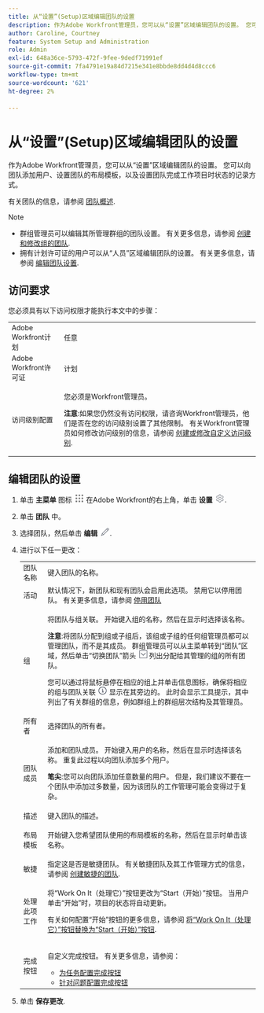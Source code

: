 ```yaml
---
title: 从“设置”(Setup)区域编辑团队的设置
description: 作为Adobe Workfront管理员，您可以从“设置”区域编辑团队的设置。 您可以向团队添加用户、设置团队的布局模板，以及设置团队完成工作项目时状态的记录方式。
author: Caroline, Courtney
feature: System Setup and Administration
role: Admin
exl-id: 648a36ce-5793-472f-9fee-9dedf71991ef
source-git-commit: 7fa4791e19a84d7215e341e8bbde8dd4d4d8ccc6
workflow-type: tm+mt
source-wordcount: '621'
ht-degree: 2%

---
```


# 从“设置”(Setup)区域编辑团队的设置

作为Adobe Workfront管理员，您可以从“设置”区域编辑团队的设置。 您可以向团队添加用户、设置团队的布局模板，以及设置团队完成工作项目时状态的记录方式。

有关团队的信息，请参阅 [团队概述](../../../people-teams-and-groups/create-and-manage-teams/teams-overview.md).

>[!NOTE]
>
>* 群组管理员可以编辑其所管理群组的团队设置。 有关更多信息，请参阅 [创建和修改组的团队](../../../administration-and-setup/manage-groups/work-with-group-objects/create-and-modify-a-groups-teams.md).
>* 拥有计划许可证的用户可以从“人员”区域编辑团队的设置。 有关更多信息，请参阅 [编辑团队设置](../../../people-teams-and-groups/create-and-manage-teams/edit-team-settings.md).
>


## 访问要求

您必须具有以下访问权限才能执行本文中的步骤：

<table style="table-layout:auto"> 
 <col> 
 <col> 
 <tbody> 
  <tr> 
   <td role="rowheader">Adobe Workfront计划</td> 
   <td>任意</td> 
  </tr> 
  <tr> 
   <td role="rowheader">Adobe Workfront许可证</td> 
   <td>计划</td> 
  </tr> 
  <tr> 
   <td role="rowheader">访问级别配置</td> 
   <td> <p>您必须是Workfront管理员。</p> <p><b>注意</b>:如果您仍然没有访问权限，请咨询Workfront管理员，他们是否在您的访问级别设置了其他限制。 有关Workfront管理员如何修改访问级别的信息，请参阅 <a href="../../../administration-and-setup/add-users/configure-and-grant-access/create-modify-access-levels.md" class="MCXref xref">创建或修改自定义访问级别</a>.</p> </td> 
  </tr> 
 </tbody> 
</table>

## 编辑团队的设置

1. 单击 **主菜单** 图标 ![](assets/main-menu-icon.png) 在Adobe Workfront的右上角，单击 **设置** ![](assets/gear-icon-settings.png).

1. 单击 **团队** 中。
1. 选择团队，然后单击 **编辑** ![](assets/edit-icon.png).

1. 进行以下任一更改：

   <table style="table-layout:auto"> 
    <col> 
    <col> 
    <tbody> 
     <tr> 
      <td role="rowheader">团队名称</td> 
      <td>键入团队的名称。</td> 
     </tr>
      <tr data-mc-conditions="QuicksilverOrClassic.Draft mode"> 
       <td role="rowheader">活动 </td> 
       <td>默认情况下，新团队和现有团队会启用此选项。 禁用它以停用团队。 有关更多信息，请参阅 <a href="../../../people-teams-and-groups/create-and-manage-teams/deactivate-a-team.md" class="MCXref xref">停用团队</a> </td> 
      </tr>
     <tr> 
      <td role="rowheader">组</td> 
      <td> <p>将团队与组关联。 开始键入组的名称，然后在显示时选择该名称。</p> <p><b>注意</b>:将团队分配到组或子组后，该组或子组的任何组管理员都可以管理团队，而不是其成员。 群组管理员可以从主菜单转到“团队”区域，然后单击“切换团队”箭头 <img src="assets/switch-team-icon.png" alt="切换团队图标"> 列出分配给其管理的组的所有团队。</p> <p>您可以通过将鼠标悬停在相应的组上并单击信息图标，确保将相应的组与团队关联 <img src="assets/info-icon.png"> 显示在其旁边的。 此时会显示工具提示，其中列出了有关群组的信息，例如群组上的群组层次结构及其管理员。</p> </td> 
     </tr> 
     <tr> 
      <td role="rowheader">所有者</td> 
      <td>选择团队的所有者。</td> 
     </tr> 
     <tr> 
      <td role="rowheader">团队成员</td> 
      <td> <p>添加和团队成员。 开始键入用户的名称，然后在显示时选择该名称。 重复此过程以向团队添加多个用户。</p> 
      <p><b>笔尖</b>:您可以向团队添加任意数量的用户。 但是，我们建议不要在一个团队中添加过多数量，因为该团队的工作管理可能会变得过于复杂。</p> </td> 
     </tr> 
     <tr> 
      <td role="rowheader">描述</td> 
      <td>键入团队的描述。</td> 
     </tr> 
     <tr> 
      <td role="rowheader">布局模板</td> 
      <td> <p>开始键入您希望团队使用的布局模板的名称，然后在显示时单击该名称。</p> </td> 
     </tr> 
     <tr> 
      <td role="rowheader">敏捷</td> 
      <td>指定这是否是敏捷团队。 有关敏捷团队及其工作管理方式的信息，请参阅 <a href="../../../agile/get-started-with-agile-in-workfront/create-an-agile-team.md" class="MCXref xref">创建敏捷的团队</a>.</td> 
     </tr> 
     <tr data-mc-conditions=""> 
      <td role="rowheader">处理此项工作</td> 
      <td> <p>将“Work On It（处理它）”按钮更改为“Start（开始）”按钮。 当用户单击“开始”时，项目的状态将自动更新。</p> <p>有关如何配置“开始”按钮的更多信息，请参阅 <a href="../../../people-teams-and-groups/create-and-manage-teams/work-on-it-button-to-start-button.md" class="MCXref xref">将“Work On It（处理它）”按钮替换为“Start（开始）”按钮</a>.</p> </td> 
     </tr> 
     <tr> 
      <td role="rowheader">完成按钮</td> 
      <td> <p>自定义完成按钮。 有关更多信息，请参阅：</p> 
       <ul> 
        <li><a href="../../../people-teams-and-groups/create-and-manage-teams/configure-the-done-button-for-tasks.md" class="MCXref xref">为任务配置完成按钮</a> </li> 
        <li><a href="../../../people-teams-and-groups/create-and-manage-teams/configure-the-done-button-for-issues.md" class="MCXref xref">针对问题配置完成按钮</a> </li> 
       </ul> </td> 
     </tr> 
    </tbody> 
   </table>

1. 单击 **保存更改**.
